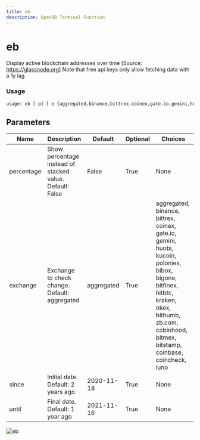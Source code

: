 ```yaml
---
title: eb
description: OpenBB Terminal Function
---
```


# eb

Display active blockchain addresses over time [Source: https://glassnode.org] Note that free api keys only allow fetching data with a 1y lag

### Usage 
```python
usage: eb [-p] [-e {aggregated,binance,bittrex,coinex,gate.io,gemini,huobi,kucoin,poloniex,bibox,bigone,bitfinex,hitbtc,kraken,okex,bithumb,zb.com,cobinhood,bitmex,bitstamp,coinbase,coincheck,luno}] [-s SINCE] [-u UNTIL]
```

## Parameters

| Name | Description | Default | Optional | Choices |
| ---- | ----------- | ------- | -------- | ------- |
| percentage | Show percentage instead of stacked value. Default: False | False | True | None |
| exchange | Exchange to check change. Default: aggregated | aggregated | True | aggregated, binance, bittrex, coinex, gate.io, gemini, huobi, kucoin, poloniex, bibox, bigone, bitfinex, hitbtc, kraken, okex, bithumb, zb.com, cobinhood, bitmex, bitstamp, coinbase, coincheck, luno |
| since | Initial date. Default: 2 years ago | 2020-11-18 | True | None |
| until | Final date. Default: 1 year ago | 2021-11-16 | True | None |


![eb](https://user-images.githubusercontent.com/46355364/154060160-3102de99-bed7-4e3b-bc98-81c684eefcb0.png)

